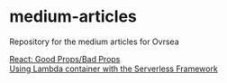 # medium-articles
Repository for the medium articles for Ovrsea

[React: Good Props/Bad Props](https://medium.com/ovrsea/react-good-props-bad-props-861ee99ff90e)
<br/>
[Using Lambda container with the Serverless Framework](https://medium.com/ovrsea/using-lambda-container-with-the-serverless-framework-374a86cb4429)
